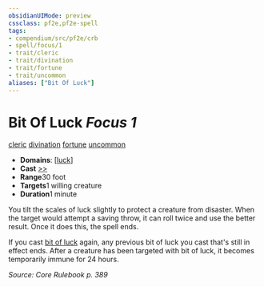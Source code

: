 ```yaml
---
obsidianUIMode: preview
cssclass: pf2e,pf2e-spell
tags:
- compendium/src/pf2e/crb
- spell/focus/1
- trait/cleric
- trait/divination
- trait/fortune
- trait/uncommon
aliases: ["Bit Of Luck"]
---
```

# Bit Of Luck *Focus 1*   
[cleric](/rules/traits/cleric.md)  [divination](/rules/traits/divination.md)  [fortune](/rules/traits/fortune.md)  [uncommon](/rules/traits/uncommon.md)  

- **Domains**: [[luck](/compendium/setting/domains.md#Luck)]
- **Cast** [>>](/rules/core-rulebook/chapter-9-playing-the-game.md#Actions "Two-Action") 
- **Range**30 foot
- **Targets**1 willing creature
- **Duration**1 minute

You tilt the scales of luck slightly to protect a creature from disaster. When the target would attempt a saving throw, it can roll twice and use the better result. Once it does this, the spell ends.

If you cast [bit of luck](/compendium/spells/bit-of-luck.md) again, any previous bit of luck you cast that's still in effect ends. After a creature has been targeted with bit of luck, it becomes temporarily immune for 24 hours.

*Source: Core Rulebook p. 389*